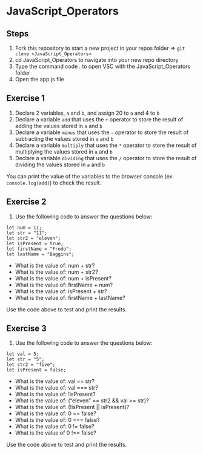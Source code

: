 # JavaScript_Operators

## Steps

1. Fork this repository to start a new project in your repos folder => `git clone <JavaScript_Operators>`
2. cd JavaScript_Operators to navigate into your new repo directory
3. Type the command code . to open VSC with the JavaScript_Operators folder
4. Open the app.js file

## Exercise 1

1. Declare 2 variables, `a` and `b`, and assign 20 to `a` and 4 to `b`
2. Declare a variable `add` that uses the `+` operator to store the result of adding the values stored in `a` and `b`
3. Declare a variable `minus` that uses the `-` operator to store the result of subtracting the values stored in `a` and `b`
4. Declare a variable `multiply` that uses the `*` operator to store the result of multiplying the values stored in `a` and `b`
5. Declare a variable `dividing` that uses the `/` operator to store the result of dividing the values stored in `a` and `b`

You can print the value of the variables to the browser console (ex: `console.log(add)`) to check the result.

## Exercise 2

1. Use the following code to answer the questions below:

```
let num = 11;
let str = "11";
let str2 = "eleven";
let isPresent = true;
let firstName = "Frodo";
let lastName = "Baggins";
```

- What is the value of: num + str?
- What is the value of: num + str2?
- What is the value of: num + isPresent?
- What is the value of: firstName + num?
- What is the value of: isPresent + str?
- What is the value of: firstName + lastName?

Use the code above to test and print the results.

## Exercise 3

1. Use the following code to answer the questions below:

```
let val = 5;
let str = "5";
let str2 = "five";
let isPresent = false;
```

- What is the value of: val == str?
- What is the value of: val === str?
- What is the value of: !isPresent?
- What is the value of: (“eleven” == str2 && val >= str)?
- What is the value of: (!isPresent || isPresent)?
- What is the value of: 0 == false?
- What is the value of: 0 === false?
- What is the value of: 0 != false?
- What is the value of 0 !== false?

Use the code above to test and print the results.
